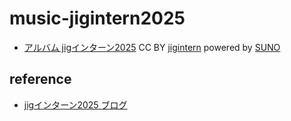 # music-jigintern2025

- [アルバム jigインターン2025](https://code4fukui.github.io/music-player/?m3u8=https://code4fukui.github.io/music-jigintern2025/jigintern2025.m3u8) CC BY [jigintern](https://intern.jig.jp/) powered by [SUNO](https://suno.com/)

## reference

- [jigインターン2025 ブログ](https://jigjp-diary2024.hatenablog.jp/archive/2025)
